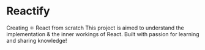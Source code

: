 # Reactify 

Creating ⚛️ React from scratch This project is aimed to understand the implementation & the inner workings of React. Built with passion for learning and sharing knowledge!

